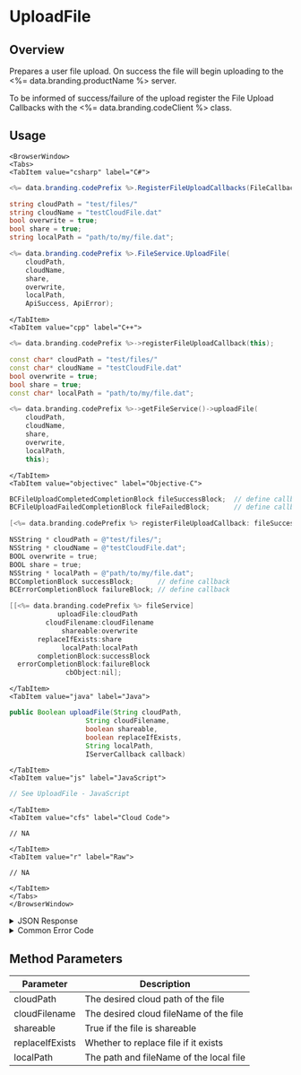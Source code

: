 # UploadFile
## Overview
Prepares a user file upload. On success the file will begin uploading to the <%= data.branding.productName %> server.

To be informed of success/failure of the upload register the File Upload Callbacks with the <%= data.branding.codeClient %> class.



<PartialServop service_name="file" operation_name="PREPARE_USER_UPLOAD" />

## Usage

```mdx-code-block
<BrowserWindow>
<Tabs>
<TabItem value="csharp" label="C#">
```

```csharp
<%= data.branding.codePrefix %>.RegisterFileUploadCallbacks(FileCallbackSuccess, FileCallbackFail);

string cloudPath = "test/files/"
string cloudName = "testCloudFile.dat"
bool overwrite = true;
bool share = true;
string localPath = "path/to/my/file.dat";

<%= data.branding.codePrefix %>.FileService.UploadFile(
    cloudPath,
    cloudName,
    share,
    overwrite,
    localPath,
    ApiSuccess, ApiError);
```

```mdx-code-block
</TabItem>
<TabItem value="cpp" label="C++">
```

```cpp
<%= data.branding.codePrefix %>->registerFileUploadCallback(this);

const char* cloudPath = "test/files/"
const char* cloudName = "testCloudFile.dat"
bool overwrite = true;
bool share = true;
const char* localPath = "path/to/my/file.dat";

<%= data.branding.codePrefix %>->getFileService()->uploadFile(
    cloudPath,
    cloudName,
    share,
    overwrite,
    localPath,
    this);
```

```mdx-code-block
</TabItem>
<TabItem value="objectivec" label="Objective-C">
```

```objectivec
BCFileUploadCompletedCompletionBlock fileSuccessBlock;  // define callback
BCFileUploadFailedCompletionBlock fileFailedBlock;      // define callback

[<%= data.branding.codePrefix %> registerFileUploadCallback: fileSuccessBlock failedBlock: fileFailedBlock];

NSString * cloudPath = @"test/files/";
NSString * cloudName = @"testCloudFile.dat";
BOOL overwrite = true;
BOOL share = true;
NSString * localPath = @"path/to/my/file.dat";
BCCompletionBlock successBlock;      // define callback
BCErrorCompletionBlock failureBlock; // define callback

[[<%= data.branding.codePrefix %> fileService]
            uploadFile:cloudPath
         cloudFilename:cloudFilename
             shareable:overwrite
       replaceIfExists:share
             localPath:localPath
       completionBlock:successBlock
  errorCompletionBlock:failureBlock
              cbObject:nil];
```

```mdx-code-block
</TabItem>
<TabItem value="java" label="Java">
```

```java
public Boolean uploadFile(String cloudPath,
                   String cloudFilename,
                   boolean shareable,
                   boolean replaceIfExists,
                   String localPath,
                   IServerCallback callback)
```

```mdx-code-block
</TabItem>
<TabItem value="js" label="JavaScript">
```

```javascript
// See UploadFile - JavaScript
```

```mdx-code-block
</TabItem>
<TabItem value="cfs" label="Cloud Code">
```

```cfscript
// NA
```

```mdx-code-block
</TabItem>
<TabItem value="r" label="Raw">
```

```cfscript
// NA
```

```mdx-code-block
</TabItem>
</Tabs>
</BrowserWindow>
```

<details>
<summary>JSON Response</summary>

```json
{
    "status": 200,
    "data": {
        "fileDetails": {
            "updatedAt": 1452616408147,
            "fileSize": 100,
            "fileType": "User",
            "expiresAt": 1452702808146,
            "shareable": true,
            "uploadId": "cf9a075c-587e-4bd1-af0b-eab1a79b958f",
            "createdAt": 1452616408147,
            "profileId": "bf8a1433-62d2-448e-b396-f3dbffff44",
            "gameId": "99999",
            "path": "dir1/dir2",
            "filename": "filename",
            "replaceIfExists": true,
            "cloudPath": "bc/g/99999/u/bf8a1433-62d2-448e-b396-f3dbffff44/f/dir1/dir2/filename"
        }
    }
}
```
</details>

<details>
<summary>Common Error Code</summary>

### Status Codes
Code | Name | Description
---- | ---- | -----------
40429 | UPLOAD_FILE_TOO_LARGE | File maximum file size exceeded
40430 | FILE_ALREADY_EXISTS | File exists, replaceIfExists not set

</details>


## Method Parameters
Parameter | Description
--------- | -----------
cloudPath | The desired cloud path of the file
cloudFilename | The desired cloud fileName of the file
shareable | True if the file is shareable
replaceIfExists | Whether to replace file if it exists
localPath | The path and fileName of the local file


